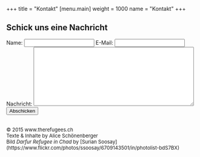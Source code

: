 +++
title = "Kontakt"
[menu.main]
weight = 1000
name = "Kontakt"
+++
<h2>Schick uns eine Nachricht</h2>
<form action="//formspree.io/projekt.refugees@gmail.com" method="POST">
	<label for="name">Name:</label>
    <input type="text" name="name">
	<label for="email">E-Mail:</label>
    <input type="email" name="_replyto">
	<label for="content">Nachricht:</label>
	<textarea name="content" rows="10" cols="50"></textarea>
    <input type="submit" value="Abschicken">
	<input type="hidden" name="_next" value="http://therefugees.ch/message-sent" />
</form>



<br/>
<FONT SIZE="2">© 2015 www.therefugees.ch <br/>
Texte & Inhalte by Alice Schönenberger
<br/>
Bild <i>Darfur Refugee in Chad</i> by [Surian Soosay](https://www.flickr.com/photos/ssoosay/6709143501/in/photolist-bdS7BX) </FONT SIZE="2">
